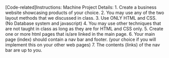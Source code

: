 [Code-related]Instructions:
Machine Project Details:
    1. Create a business website showcasing products of your choice.
    2. You may use any of the two layout methods that we discussed in class.
    3. Use ONLY HTML and CSS. (No Database system and javascript)
    4. You may use other techniques that are not taught in class as long as they are for HTML and CSS only.
    5. Create one or more html pages that is/are linked in the main page.
    6. Your main page (index) should contain a nav bar and footer. (your choice if you will implement this on your other web pages)
    7. The contents (links) of the nav bar are up to you.
